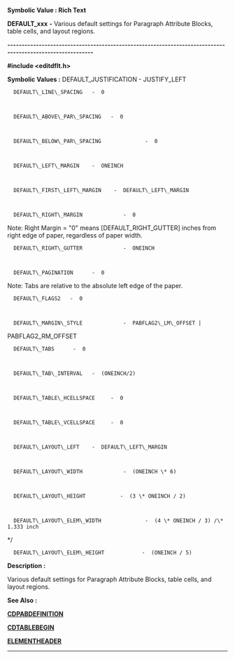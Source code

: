




<!--
 /\* Font Definitions \*/
 @font-face
 {font-family:"Tms Rmn";
 panose-1:2 2 6 3 4 5 5 2 3 4;}
@font-face
 {font-family:Helv;
 panose-1:2 11 6 4 2 2 2 3 2 4;}
@font-face
 {font-family:"Cambria Math";
 panose-1:2 4 5 3 5 4 6 3 2 4;}
 /\* Style Definitions \*/
 p.MsoNormal, li.MsoNormal, div.MsoNormal
 {margin-top:0cm;
 margin-right:0cm;
 margin-bottom:8.0pt;
 margin-left:0cm;
 line-height:107%;
 font-size:11.0pt;
 font-family:"Calibri",sans-serif;}
.MsoChpDefault
 {font-size:11.0pt;}
.MsoPapDefault
 {margin-bottom:8.0pt;
 line-height:107%;}
 /\* Page Definitions \*/
 @page WordSection1
 {size:612.0pt 792.0pt;
 margin:72.0pt 72.0pt 72.0pt 72.0pt;}
div.WordSection1
 {page:WordSection1;}
-->




 


**Symbolic Value : Rich Text**



**DEFAULT\_xxx** **-** Various
default settings for Paragraph Attribute Blocks, table cells, and layout
regions.


**----------------------------------------------------------------------------------------------------------**



**#include <editdflt.h>**


 **Symbolic Values :**      DEFAULT\_JUSTIFICATION   -  JUSTIFY\_LEFT  

  

      DEFAULT\_LINE\_SPACING   -  0  

  

      DEFAULT\_ABOVE\_PAR\_SPACING   -  0  

  

      DEFAULT\_BELOW\_PAR\_SPACING              -  0  

  

      DEFAULT\_LEFT\_MARGIN    -  ONEINCH  

  

      DEFAULT\_FIRST\_LEFT\_MARGIN    -  DEFAULT\_LEFT\_MARGIN  

  

      DEFAULT\_RIGHT\_MARGIN             -  0  

  

Note: Right Margin = "0" means [DEFAULT\_RIGHT\_GUTTER] inches from
right edge of paper, regardless of paper width.  

  

      DEFAULT\_RIGHT\_GUTTER             -  ONEINCH  

  

      DEFAULT\_PAGINATION      -  0  

  

Note: Tabs are relative to the absolute left edge of the paper.  

  

      DEFAULT\_FLAGS2   -  0  

  

      DEFAULT\_MARGIN\_STYLE             -  PABFLAG2\_LM\_OFFSET |
PABFLAG2\_RM\_OFFSET  

  

      DEFAULT\_TABS      -  0  

  

      DEFAULT\_TAB\_INTERVAL   -  (ONEINCH/2)  

  

      DEFAULT\_TABLE\_HCELLSPACE     -  0  

  

      DEFAULT\_TABLE\_VCELLSPACE     -  0  

  

      DEFAULT\_LAYOUT\_LEFT    -  DEFAULT\_LEFT\_MARGIN  

  

      DEFAULT\_LAYOUT\_WIDTH             -  (ONEINCH \* 6)  

  

      DEFAULT\_LAYOUT\_HEIGHT           -  (3 \* ONEINCH / 2)  

  

      DEFAULT\_LAYOUT\_ELEM\_WIDTH              -  (4 \* ONEINCH / 3) /\* 1.333 inch
\*/  

  

      DEFAULT\_LAYOUT\_ELEM\_HEIGHT            -  (ONEINCH / 5)  

  




**Description :**



Various
default settings for Paragraph Attribute Blocks, table cells, and layout
regions.


 **See Also :**


**[CDPABDEFINITION](CDPABDEFINITION.md)**


**[CDTABLEBEGIN](CDTABLEBEGIN.md)**


**[ELEMENTHEADER](ELEMENTHEADER.md)**



----------------------------------------------------------------------------------------------------------


 






